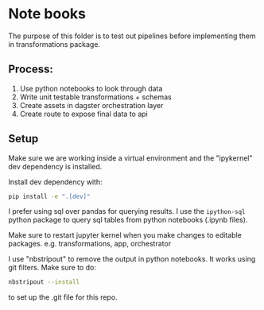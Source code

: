 # Note books

The purpose of this folder is to test out pipelines before implementing them in 
transformations package.

## Process:

1) Use python notebooks to look through data
2) Write unit testable transformations + schemas
3) Create assets in dagster orchestration layer
4) Create route to expose final data to api


## Setup

Make sure we are working inside a virtual environment and the "ipykernel" dev dependency is installed.

Install dev dependency with:
```bash
pip install -e ".[dev]"
```

I prefer using sql over pandas for querying results. I use the `ipython-sql` python package to query sql tables from python notebooks (.ipynb files).

Make sure to restart jupyter kernel when you make changes to editable packages. e.g. transformations, app, orchestrator

I use "nbstripout" to remove the output in python notebooks. It works using git filters.
Make sure to do:
```bash
nbstripout --install
```
to set up the .git file for this repo.
